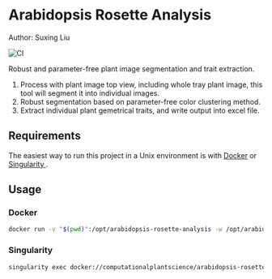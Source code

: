 # Arabidopsis Rosette Analysis

Author: Suxing Liu

![CI](https://github.com/Computational-Plant-Science/arabidopsis-rosette-analysis/workflows/CI/badge.svg)

Robust and parameter-free plant image segmentation and trait extraction.

1. Process with plant image top view, including whole tray plant image, this tool will segment it into individual images.
2. Robust segmentation based on parameter-free color clustering method.
3. Extract individual plant gemetrical traits, and write output into excel file.

## Requirements

The easiest way to run this project in a Unix environment is with [Docker](https://www.docker.com/) or [Singularity ](https://sylabs.io/singularity/).

## Usage

### Docker

```bash
docker run -v "$(pwd)":/opt/arabidopsis-rosette-analysis -w /opt/arabidopsis-rosette-analysis computationalplantscience/arabidopsis-rosette-analysis python3 cli.py extract <file or directory>
```

### Singularity

```bash
singularity exec docker://computationalplantscience/arabidopsis-rosette-analysis python3 python3 cli.py extract <file or directory>
```